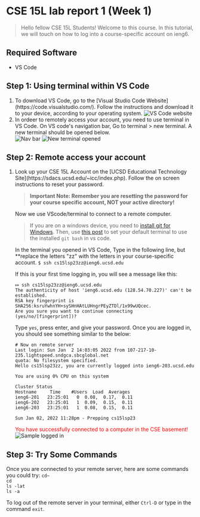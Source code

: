# CSE 15L lab report 1 (Week 1)
> Hello fellow CSE 15L Students! Welcome to this course. In this tutorial, we will touch on how to log into a course-specific account on ieng6.

##  Required Software 
<ul>
<li> VS Code
</ul>

## Step 1: Using terminal within VS Code
<ol>
<li> To download VS Code, go to the [Visual Studio Code Website](https://code.visualstudio.com/). Follow the instructions and download it to your device, according to your operating system. 
<img src = "" alt = "VS Code website">
</li>

<li> In ordeer to remotely access your account, you need to use terminal in VS Code. On VS code's navigation bar, Go to terminal > new terminal. A new terminal should be opened below. </li>
<img src = "" alt = "Nav bar">
<img src = "" alt = "New terminal opened">

</ol>


## Step 2: Remote access your account
<ol>
  <li> Look up your CSE 15L Account on the [UCSD Educational Technology Site](https://sdacs.ucsd.edu/~icc/index.php). Follow the on screen instructions to reset your password. 
  
> **Important Note: Remember you are resetting the password for your course specific account, NOT your active directory!**
  </li> Now we use VScode/terminal to connect to a remote computer. 
  
>  If you are on a windows device, you need to [install git for Windows](https://gitforwindows.org/). Then, use [this post](https://stackoverflow.com/a/50527994) to set your default terminal to use the installed ```git bash``` in vs code. 

  In the terminal you opened in VS Code, Type in the following line, but **replace the letters "zz" with the letters in your course-specific account. 
  ```$ ssh cs15lsp23zz@ieng6.ucsd.edu```
  
If this is your first time logging in, you will see a message like this: 
  ```
  ⤇ ssh cs15lsp23zz@ieng6.ucsd.edu
The authenticity of host 'ieng6.ucsd.edu (128.54.70.227)' can't be established.
RSA key fingerprint is SHA256:ksruYwhnYH+sySHnHAtLUHngrPEyZTDl/1x99wUQcec.
Are you sure you want to continue connecting (yes/no/[fingerprint])?
  ```
  Type ```yes```, press enter, and give your password. Once you are logged in, you should see something similar to the below: 
  ```
  # Now on remote server
Last login: Sun Jan  2 14:03:05 2022 from 107-217-10-235.lightspeed.sndgca.sbcglobal.net
quota: No filesystem specified.
Hello cs15lsp23zz, you are currently logged into ieng6-203.ucsd.edu

You are using 0% CPU on this system

Cluster Status 
Hostname     Time    #Users  Load  Averages  
ieng6-201   23:25:01   0  0.08,  0.17,  0.11
ieng6-202   23:25:01   1  0.09,  0.15,  0.11
ieng6-203   23:25:01   1  0.08,  0.15,  0.11

Sun Jan 02, 2022 11:28pm - Prepping cs15lsp23
  ```
  <span style="color:red">You have successfully connected to a computer in the CSE basement! </span>
  <img src="" alt="Sample logged in">
</ol>


## Step 3: Try Some Commands
Once you are connected to your remote server, here are some commands you could try: 
```cd~``` \
```cd```  \
```ls -lat``` \
```ls -a``` 

To log out of the remote server in your terminal, either ```Ctrl-D``` or type in the command ```exit```. 
